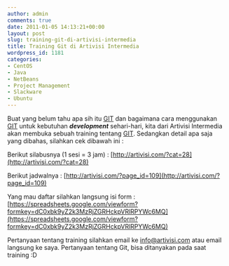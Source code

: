 ```yaml
---
author: admin
comments: true
date: 2011-01-05 14:13:21+00:00
layout: post
slug: training-git-di-artivisi-intermedia
title: Training Git di Artivisi Intermedia
wordpress_id: 1181
categories:
- CentOS
- Java
- NetBeans
- Project Management
- Slackware
- Ubuntu
---
```


Buat yang belum tahu apa sih itu [GIT](http://git-scm.com/) dan bagaimana cara menggunakan [GIT](http://git-scm.com/) untuk kebutuhan **_development_** sehari-hari, kita dari Artivisi Intermedia akan membuka sebuah training tentang [GIT](http://git-scm.com/). Sedangkan detail apa saja yang dibahas, silahkan cek dibawah ini :

Berikut silabusnya (1 sesi = 3 jam) :
[http://artivisi.com/?cat=28](http://artivisi.com/?cat=28)

Berikut jadwalnya :
[http://artivisi.com/?page_id=109](http://artivisi.com/?page_id=109)

Yang mau daftar silahkan langsung isi form :
[https://spreadsheets.google.com/viewform?formkey=dC0xbk9yZ2k3MzRjZGRHckpVRlRPYWc6MQ](https://spreadsheets.google.com/viewform?formkey=dC0xbk9yZ2k3MzRjZGRHckpVRlRPYWc6MQ)

Pertanyaan tentang training silahkan email ke [info@artivisi.com](mailto:info@artivisi.com) atau email langsung ke saya. Pertanyaan tentang Git, bisa ditanyakan pada saat training :D 
